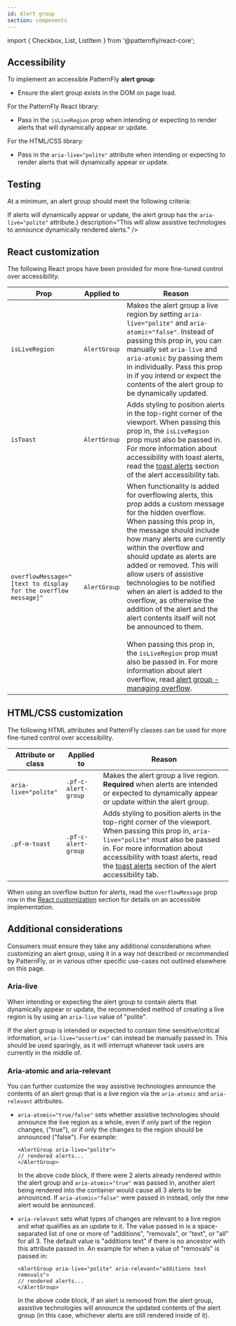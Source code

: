 ```yaml
---
id: Alert group
section: components
---
```


import { Checkbox, List, ListItem } from '@patternfly/react-core';

## Accessibility

To implement an accessible PatternFly **alert group**:

- Ensure the alert group exists in the DOM on page load.

For the PatternFly React library:

- Pass in the `isLiveRegion` prop when intending or expecting to render alerts that will dynamically appear or update.

For the HTML/CSS library:

- Pass in the `aria-live="polite"` attribute when intending or expecting to render alerts that will dynamically appear or update.

## Testing

At a minimum, an alert group should meet the following criteria:

<List isPlain>
  <ListItem>
    <Checkbox id="alertGroup-a11y-checkbox-1" label="The alert group exists on page load and is not dynamically rendered." description="This should always exist in the DOM, especially when alerts will dynamically appear or update within it." />
  </ListItem>
  <ListItem>
    <Checkbox id="alertGroup-a11y-checkbox-2" label={<span>If alerts will dynamically appear or update, the alert group has the <code className="ws-code">aria-live="polite"</code> attribute.</span>} description="This will allow assistive technologies to announce dynamically rendered alerts." />
  </ListItem>
</List>

## React customization

The following React props have been provided for more fine-tuned control over accessibility.

| Prop | Applied to | Reason | 
|---|---|---|
| `isLiveRegion` | `AlertGroup` | Makes the alert group a live region by setting `aria-live="polite"` and `aria-atomic="false"`. Instead of passing this prop in, you can manually set `aria-live` and `aria-atomic` by passing them in individually. Pass this prop in if you intend or expect the contents of the alert group to be dynamically updated. |
| `isToast` | `AlertGroup` | Adds styling to position alerts in the top-right corner of the viewport. When passing this prop in, the `isLiveRegion` prop must also be passed in. For more information about accessibility with toast alerts, read the [toast alerts](/components/alert/accessibility#toast-alerts) section of the alert accessibility tab. |
| `overflowMessage="[text to display for the overflow message]"` | `AlertGroup` | When functionality is added for overflowing alerts, this prop adds a custom message for the hidden overflow. When passing this prop in, the message should include how many alerts are currently within the overflow and should update as alerts are added or removed. This will allow users of assistive technologies to be notified when an alert is added to the overflow, as otherwise the addition of the alert and the alert contents itself will not be announced to them. <br/><br/> When passing this prop in, the `isLiveRegion` prop must also be passed in. For more information about alert overflow, read [alert group - managing overflow](/components/alert-group/design-guidelines#managing-overflow). |

## HTML/CSS customization

The following HTML attributes and PatternFly classes can be used for more fine-tuned control over accessibility.

| Attribute or class | Applied to | Reason | 
|---|---|---|
| `aria-live="polite"` | `.pf-c-alert-group` | Makes the alert group a live region. **Required** when alerts are intended or expected to dynamically appear or update within the alert group. |
| `.pf-m-toast` | `.pf-c-alert-group` | Adds styling to position alerts in the top-right corner of the viewport. When passing this prop in, `aria-live="polite"` must also be passed in. For more information about accessibility with toast alerts, read the [toast alerts](/components/alert/accessibility#toast-alerts) section of the alert accessibility tab. |

When using an overflow button for alerts, read the `overflowMessage` prop row in the [React customization](#react-customization) section for details on an accessible implementation.

## Additional considerations

Consumers must ensure they take any additional considerations when customizing an alert group, using it in a way not described or recommended by PatternFly, or in various other specific use-cases not outlined elsewhere on this page.

### Aria-live

When intending or expecting the alert group to contain alerts that dynamically appear or update, the recommended method of creating a live region is by using an `aria-live` value of "polite".

If the alert group is intended or expected to contain time sensitive/critical information, `aria-live="assertive"` can instead be manually passed in. This should be used sparingly, as it will interrupt whatever task users are currently in the middle of.

### Aria-atomic and aria-relevant

You can further customize the way assistive technologies announce the contents of an alert group that is a live region via the `aria-atomic` and `aria-relevant` attributes.

- `aria-atomic="true/false"` sets whether assistive technologies should announce the live region as a whole, even if only part of the region changes, ("true"), or if only the changes to the region should be announced ("false"). For example:

  ```noLive
  <AlertGroup aria-live="polite">
  // rendered alerts...
  </AlertGroup>
  ```

  In the above code block, if there were 2 alerts already rendered within the alert group and `aria-atomic="true"` was passed in, another alert being rendered into the container would cause all 3 alerts to be announced. If `aria-atomic="false"` were passed in instead, only the new alert would be announced.

- `aria-relevant` sets what types of changes are relevant to a live region and what qualifies as an update to it. The value passed in is a space-separated list of one or more of "additions", "removals", or "text", or "all" for all 3. The default value is "additions text" if there is no ancestor with this attribute passed in. An example for when a value of "removals" is passed in:

  ```noLive
  <AlertGroup aria-live="polite" aria-relevant="additions text removals">
  // rendered alerts...
  </AlertGroup>
  ```

  In the above code block, if an alert is removed from the alert group, assistive technologies will announce the updated contents of the alert group (in this case, whichever alerts are still rendered inside of it).
